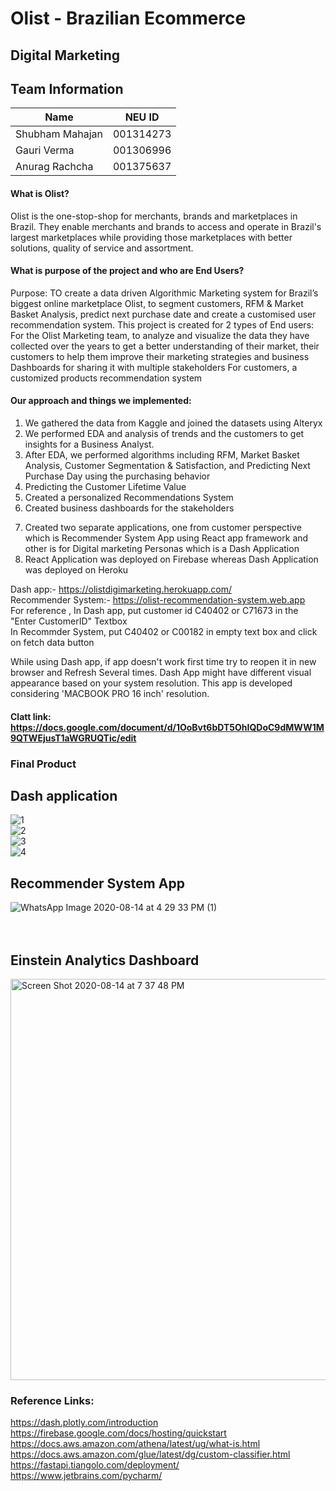 # Olist - Brazilian Ecommerce
## Digital Marketing

## Team Information
| Name | NEU ID |
| --- | --- |
| Shubham Mahajan | 001314273 |
| Gauri Verma | 001306996 |
| Anurag Rachcha | 001375637 |

#### What is Olist?
Olist is the one-stop-shop for merchants, brands and marketplaces in Brazil. They enable merchants and brands to access and operate in Brazil's largest marketplaces while providing those marketplaces with better solutions, quality of service and assortment.

#### What is purpose of the project and who are End Users?
Purpose: TO create a data driven Algorithmic Marketing system for Brazil’s biggest online marketplace Olist, to segment customers, RFM & Market Basket Analysis, predict next purchase date and create a customised user recommendation system.
This project is created for 2 types of End users:
For the Olist Marketing team, to analyze and visualize the data they have collected over the years to get a better understanding of their market, their customers to help them improve their marketing strategies and business
Dashboards for sharing it with multiple stakeholders
For customers, a customized products recommendation system


#### Our approach and things we implemented:
1. We gathered the data from Kaggle and joined the datasets using Alteryx 
2. We performed EDA and analysis of trends and the customers to get insights for a Business Analyst.
3. After EDA, we performed algorithms including RFM, Market Basket Analysis, Customer Segmentation & Satisfaction, and Predicting Next Purchase Day using the purchasing behavior
4. Predicting the Customer Lifetime Value
5. Created a personalized Recommendations System 
6. Created business dashboards for the stakeholders
<!-- 7. Created an AWS Data Pipeline to monitor the dataset -->
7. Created two separate applications, one from customer perspective which is  Recommender System App using React app framework and other is for Digital marketing Personas which is a Dash Application
8. React Application was deployed on Firebase whereas Dash Application was deployed on Heroku

Dash app:- https://olistdigimarketing.herokuapp.com/ <br>
Recommender System:- https://olist-recommendation-system.web.app <br>
For reference , In Dash app, put customer id C40402 or C71673 in the "Enter CustomerID" Textbox <br>
                In Recommder System, put C40402 or C00182 in empty text box and click on fetch data button<br>
 
 

 While using Dash app, if app doesn't work first time try to reopen it in new browser and Refresh Several times.
 Dash App might have different visual appearance based on your system resolution. This app is developed considering 'MACBOOK PRO 16 inch' resolution.

#### Clatt link: https://docs.google.com/document/d/1OoBvt6bDT5OhIQDoC9dMWW1M9QTWEjusT1aWGRUQTic/edit<br>

<!-- ## Project Components and Workflow
<img width="683" alt="Screen Shot 2020-08-14 at 7 36 40 PM" src="https://user-images.githubusercontent.com/59700753/90299959-38407400-de66-11ea-9eef-327c8914dbe0.png">
<img width="683" alt="Screen Shot 2020-08-14 at 7 36 51 PM" src="https://user-images.githubusercontent.com/59700753/90299961-3d052800-de66-11ea-8a20-1b3e17c7b02c.png">
<img width="683" alt="Screen Shot 2020-08-14 at 7 37 10 PM" src="https://user-images.githubusercontent.com/59700753/90299969-42627280-de66-11ea-8963-5ca1e304434f.png"> -->


### Final Product

## Dash application 
![1](https://user-images.githubusercontent.com/59700753/90299996-6a51d600-de66-11ea-9960-23969e838380.png)
<br>
![2](https://user-images.githubusercontent.com/59700753/90300001-6faf2080-de66-11ea-8303-e0e46ca69b2d.png)
<br>
![3](https://user-images.githubusercontent.com/59700753/90300004-72aa1100-de66-11ea-8068-7829e815e12b.png)
<br>
![4](https://user-images.githubusercontent.com/59700753/90300008-75a50180-de66-11ea-9f48-5c43eb141f02.png)
<br>

## Recommender System App
![WhatsApp Image 2020-08-14 at 4 29 33 PM (1)](https://user-images.githubusercontent.com/59700753/90300104-f9f78480-de66-11ea-9502-95efdeccdc4d.jpeg)
<br>
<br>
<br>

<!-- ## AWS Data Pipeline
<img width="642" alt="Screen Shot 2020-08-14 at 7 48 50 PM" src="https://user-images.githubusercontent.com/59700753/90300207-6b373780-de67-11ea-856f-3ade271f8133.png"> -->

## Einstein Analytics Dashboard
<img width="642" alt="Screen Shot 2020-08-14 at 7 37 48 PM" src="https://user-images.githubusercontent.com/59700753/90300249-8efa7d80-de67-11ea-9d05-6811b2996020.png">


### Reference Links:
 https://dash.plotly.com/introduction <br>
 https://firebase.google.com/docs/hosting/quickstart <br>
 https://docs.aws.amazon.com/athena/latest/ug/what-is.html <br>
 https://docs.aws.amazon.com/glue/latest/dg/custom-classifier.html <br>
 https://fastapi.tiangolo.com/deployment/ <br>
 https://www.jetbrains.com/pycharm/ <br>



